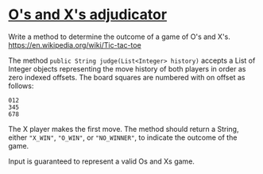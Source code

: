 # [O's and X's adjudicator](https://www.codewars.com/kata/os-and-xs-adjudicator "https://www.codewars.com/kata/5a08f48fba2a1435e30000d7")

Write a method to determine the outcome of a game of O's and X's. https://en.wikipedia.org/wiki/Tic-tac-toe

The method ```public String judge(List<Integer> history)``` accepts a List of Integer objects representing the move history of both players in order as zero indexed offsets. The board squares are numbered with on offset as follows:
```
012
345
678
```
The X player makes the first move. 
The method should return a String,  either ```"X_WIN"```, ```"O_WIN"```, or ```"NO_WINNER"```, to indicate the outcome of the game.

Input is guaranteed to represent a valid Os and Xs game.